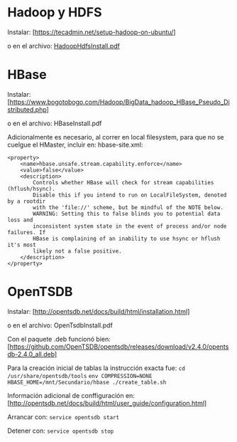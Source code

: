 # Hadoop y HDFS

Instalar: [https://tecadmin.net/setup-hadoop-on-ubuntu/]

o en el archivo: [HadoopHdfsInstall.pdf](../HadoopHdfsInstall.pdf)

# HBase

Instalar: [https://www.bogotobogo.com/Hadoop/BigData_hadoop_HBase_Pseudo_Distributed.php]

o en el archivo: HBaseInstall.pdf

Adicionalmente es necesario, al correr en local filesystem, para que no se cuelgue el HMaster, incluir en: hbase-site.xml:

```
<property>
    <name>hbase.unsafe.stream.capability.enforce</name>
    <value>false</value>
    <description>
        Controls whether HBase will check for stream capabilities (hflush/hsync).
        Disable this if you intend to run on LocalFileSystem, denoted by a rootdir
        with the 'file://' scheme, but be mindful of the NOTE below.
        WARNING: Setting this to false blinds you to potential data loss and
        inconsistent system state in the event of process and/or node failures. If
        HBase is complaining of an inability to use hsync or hflush it's most
        likely not a false positive.
    </description>
</property>
```
# OpenTSDB

Instalar: [http://opentsdb.net/docs/build/html/installation.html]

o en el archivo: OpenTsdbInstall.pdf

Con el paquete .deb funcionó bien: [https://github.com/OpenTSDB/opentsdb/releases/download/v2.4.0/opentsdb-2.4.0_all.deb]

Para la creación inicial de tablas la instrucción exacta fue:
`cd /usr/share/opentsdb/tools`
`env COMPRESSION=NONE HBASE_HOME=/mnt/Secundario/hbase ./create_table.sh`

Información adicional de conffiguración en: [http://opentsdb.net/docs/build/html/user_guide/configuration.html]

Arrancar con: `service opentsdb start`

Detener con: `service opentsdb stop`

